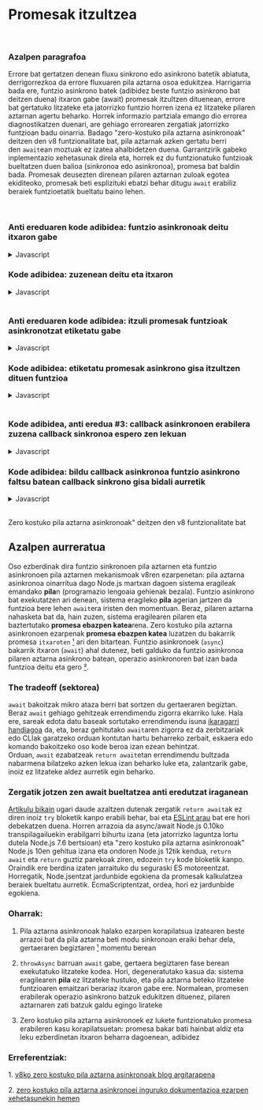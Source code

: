 # Promesak itzultzea

<br/>

### Azalpen paragrafoa

Errore bat gertatzen denean fluxu sinkrono edo asinkrono batetik abiatuta, derrigorrezkoa da errore fluxuaren pila aztarna osoa edukitzea. Harrigarria bada ere, funtzio asinkrono batek (adibidez beste funtzio asinkrono bat deitzen duena) itxaron gabe (await) promesak itzultzen dituenean, errore bat gertatuko litzateke eta jatorrizko funtzio horren izena ez litzateke pilaren aztarnan agertu beharko. Horrek informazio partziala emango dio errorea diagnostikatzen duenari, are gehiago errorearen zergatiak jatorrizko funtzioan badu oinarria. Badago "zero-kostuko pila aztarna asinkronoak" deitzen den v8 funtzionalitate bat, pila aztarnak azken gertatu berri den `await`ean moztuak ez izatea ahalbidetzen duena. Garrantzirik gabeko inplementazio xehetasunak direla eta, horrek ez du funtzionatuko funtzioak bueltatzen duen balioa (sinkronoa edo asinkronoa), promesa bat baldin bada. Promesak deusezten direnean pilaren aztarnan zuloak egotea ekiditeoko, promesak beti esplizituki ebatzi behar ditugu `await` erabiliz beraiek funtzioetatik bueltatu baino lehen.

<br/>

### Anti ereduaren kode adibidea: funtzio asinkronoak deitu itxaron gabe

<details><summary>Javascript</summary>
<p>

```javascript
async function asyncJaurti(mezua) {
  await null // benetako asinkronoa den zerbaiti itxaron beharra (begiratu #2 puntua)
  throw Error(mezua)
}

async function bueltatuItxaronGabe () {
  return asyncJaurti('bueltatuItxaronGabe falta da pilaren aztarnan')
}

// 👎 EZ du edukiko bueltatuItxaronGabe pilaren aztarnan
bueltatuItxaronGabe().catch(console.log)
```

erregistratuko du

```
Errorea: bueltatuItxaronGabe falta da pilaren aztarnan
    asyncJaurti-ren barruan ([...])
```
</p>
</details>

### Kode adibidea: zuzenean deitu eta itxaron

<details><summary>Javascript</summary>
<p>

```javascript
async function asyncJaurti(mezua) {
  await null // benetako asinkronoa den zerbaiti itxaron beharra (begiratu #2 puntua)
  throw Error(mezua)
}

async function bueltatuItxaronda() {
  return await asyncJaurti('zati guztiak edukiz')
}

// 👍bueltatuItxaronda edukiko du pilaren aztarnan
bueltatuItxaronda().catch(console.log)
```

erregistratuko du

```
Error: zati guztiak edukiz
    asyncJaurti-ren barruan ([...])
    bueltatuItxaronda-ren barruan ([...])
```

</p>
</details>

<br/>

### Anti ereduaren kode adibidea: itzuli promesak funtzioak asinkronotzat etiketatu gabe

<details><summary>Javascript</summary>
<p>

```javascript
async function asyncJaurti () {
  await null // benetako asinkronoa den zerbaiti itxaron beharra (begiratu #2 puntua)
  throw Error('syncFn falta da pilaren aztarnan')
}

function syncFn () {
  return asyncJaurti()
}

async function asyncFn () {
  return await syncFn()
}

// 👎 ez dut edukiko syncFn pilaren aztarnan promesak itzultzen dituelako sinkronizatzen den ari den bitartean
asyncFn().catch(console.log)
```

erregistratuko du

```
Error: syncFn falta da pilaren aztarnan
    asyncJaurti-ren barruan ([...])
    async asyncFn-en barruan ([...])
```

</p>
</details>

### Kode adibidea: etiketatu promesak asinkrono gisa itzultzen dituen funtzioa

<details><summary>Javascript</summary>
<p>

```javascript
async function asyncJaurti () {
  await null // benetako asinkronoa den zerbaiti itxaron beharra (begiratu #2 puntua)
  throw Error('zati guztiak edukiz')
}

async function syncEtikAsyncFnraAldatua() {
  return await asyncJaurti()
}

async function asyncFn () {
  return await syncEtikAsyncFnraAldatua()
}

// 👍 orain syncEtikAsyncFnraAldatua pilaren aztarnan agertuko da
asyncFn().catch(console.log)
```

erregistratuko du

```
Error: zati guztiak edukiz
    asyncJaurti-ren barruan ([...])
    syncEtikAsyncFnraAldatua-ren barruan ([...])
    async asyncFn-en barruan ([...])
```

</p>
</details>

</br>

### Kode adibidea, anti eredua #3: callback asinkronoen erabilera zuzena callback sinkronoa espero zen lekuan

<details><summary>Javascript</summary>
<p>

```javascript
async function berreskuratuErabiltzailea (id) {
  await null
  if (!id) throw Error('pilaren aztarna falta da berreskuratuErabiltzailea deitu den lekuan')
  return {id}
}

const erabiltzaileIdak = [1, 2, 0, 3]

// 👎 pilaren aztarnak berreskuratuErabiltzailea funtzioa edukiko du baina ez du zehaztuko non izan den deitua
Promise.all(erabiltzaileIdak.map(berreskuratuErabiltzailea)).catch(console.log)
```

erregistratuko du

```
Error: pilaren aztarna falta da berreskuratuErabiltzailea deitu den lekuan
    berreskuratuErabiltzailea-en barruan ([...])
    async Promise.all-en barruan (index 2)
```

*Apunte bat*: pentsa liteke `Promise.all (index 2)`ek `berreskuratuErabiltzailea` deitua izan den lekua ulertzen lagundu dezakela, baina [guztiz ezberdina den v8ko akatsa](https://bugs.chromium.org/p/v8/issues/detail?id=9023) dela eta, `(index 2)` v8 barneko lerro bat da

</p>
</details>

### Kode adibidea: bildu callback asinkronoa funtzio asinkrono faltsu batean callback sinkrono gisa bidali aurretik

<details><summary>Javascript</summary>
<p>

*1.oharra*: callbacka deituko duen funtzioaren kodea kontrolatuz gero, soilik aldatu funtzio hau asinkronora eta gehitu `await` callback deiaren aurretik. Callbacka deitzen duen kodearen ardurandu ez zarela kontsideratu dut behean (edo honen aldaketa onartezina da adibidez atzeranzko-konpatibilitatea dela eta)

*2.oharra*: sarri, callback sinrkono bat espero den lekuetan callback asinkronoak erabiltzeak ez du inola ere funtzionatuko. Hau ez da funtzionatzen ez duen kodea nola konpontzeari buruz, kodea behar bezala funtzionatzen ari denean pilaren aztarna nola konpontzeari buruz baizik

```javascript
async function berreskuratuErabiltzailea (id) {
  await null
  if (!id) throw Error('zati guztiak edukiz')
  return {id}
}

const erabiltzaileIdak = [1, 2, 0, 3]

// 👍 orain azpiko lerroa pilaren aztarnan dago
Promise.all(erabiltzaileIdak.map(async id => await berreskuratuErabiltzailea(id))).catch(console.log)
```

erregistratuko du

```
Error: zati guztiak edukiz
    berreskuratuErabiltzailea-ren barruan ([...])
    async-en barruan ([...])
    async Promise.all-en barruan (index 2)
```

`map` barruko `await` explizituari esker, `async-ren barruan ([...])` lerroaren bukaerak `berreskuratuErabiltzailea` deitua izan den puntu zehatza adieraziko du

*Apunte bat*: `berreskuratuErabiltzailea` biltzen duen funtzio asinkrono batek `await` ahazten badu zerbait bueltatu aurretik (anti-eredua #1 + anti-eredua #3), zati bat bakarrik izango da mantendua pilaren aztarnan:


```javascript
[...]

// 👎 anti-pattern 1 + anti-pattern 3 - only one frame left in stacktrace
Promise.all(erabiltzaileIdak.map(async id => berreskuratuErabiltzailea(id))).catch(console.log)
```

erregistratuko du

```
Error: [...]
    berreskuratuErabiltzailea-ren barruan ([...])
```

</p>
</details>

<br/>

Zero kostuko pila aztarna asinkronoak" deitzen den v8 funtzionalitate bat

## Azalpen aurreratua

Oso ezberdinak dira funtzio sinkronoen pila aztarnen eta funtzio asinkronoen pila aztarnen mekanismoak v8ren ezarpenetan: pila aztarna asinkronoa oinarritua dago Node.js martxan dagoen sistema eragileak emandako **pila**n (programazio lengoaia gehienak bezala). Funtzio asinkrono bat exekutatzen ari denean, sistema eragileko **pila** agerian jartzen da funtzioa bere lehen `await`era iristen den momentuan. Beraz, pilaren aztarna nahasketa bat da, hain zuzen, sistema eragilearen pilaren eta baztertutako **promesa ebazpen katea**rena. Zero kostuko pila aztarna asinkronoen ezarpenak **promesa ebazpen katea** luzatzen du bakarrik promesa `itxaroten`  <span>[¹](#1)</span> ari den bitartean. Funtzio asinkronoek (`async`) bakarrik itxaron (`await`) ahal dutenez, beti galduko da funtzio asinkronoa pilaren aztarna asinkrono batean, operazio asinkronoren bat izan bada funtzioa deitu eta gero <span>[²](#2)</span>.

### The tradeoff (sektorea)

`await` bakoitzak mikro ataza berri bat sortzen du gertaeraren begiztan. Beraz `await` gehiago gehitzeak errendimendu zigorra ekarriko luke. Hala ere, sareak edota datu baseak sortutako errendimendu isuna [ikaragarri handiagoa](https://colin-scott.github.io/personal_website/research/interactive_latency.html) da, eta, beraz gehitutako `await`aren zigorra ez da zerbitzariak edo CLIak garatzeko orduan kontutan hartu beharreko zerbait, eskaera edo komando bakoitzeko oso kode beroa izan ezean behintzat. Orduan, `await` ezabatzeak `return await`etan errendimendu bultzada nabarmena bilatzeko azken lekua izan beharko luke eta, zalantzarik gabe, inoiz ez litzateke aldez aurretik egin beharko.


### Zergatik jotzen zen await bueltatzea anti eredutzat iraganean

[Artikulu bikain](https://jakearchibald.com/2017/await-vs-return-vs-return-await/) ugari daude azaltzen dutenak zergatik `return await`ak ez diren inoiz `try` bloketik kanpo erabili behar, bai eta [ESLint arau](https://eslint.org/docs/rules/no-return-await) bat ere hori debekatzen duena. Horren arrazoia da async/await Node.js 0.10ko transpilagailuekin erabilgarri bihurtu izana (eta jatorrizko laguntza lortu dutela Node.js 7.6 bertsioan) eta "zero kostuko pila aztarna asinkronoak" Node.js 10en gehitua izana eta ondoren Node.js 12tik kendua, `return await` eta `return` guztiz parekoak ziren, edozein `try` kode bloketik kanpo. Oraindik ere berdina izaten jarraituko du seguraski ES motoreentzat. Horregatik, Node.jsentzat jardunbide egokiena da promesak kalkulatzea beraiek bueltatu aurretik. EcmaScriptentzat, ordea, hori ez jardunbide egokiena.

### Oharrak:

1. Pila aztarna asinkronoak halako ezarpen korapilatsua izatearen beste arrazoi bat da pila aztarna beti modu sinkronoan eraiki behar dela, gertaeraren begiztaren <span id="a1">[¹](#1)</span> momentu berean

2. `throwAsync` barruan `await` gabe, gertaera begiztaren fase berean exekutatuko litzateke kodea. Hori, degeneratutako kasua da: sistema eragilearen **pila** ez litzateke hustuko, eta pila aztarna beteko litzateke funtzioaren emaitzari berariaz itxaron gabe ere. Normalean, promesen erabilerak operazio asinkrono batzuk edukitzen dituenez, pilaren aztarnaren zati batzuk galdu egingo lirateke

3. Zero kostuko pila aztarna asinkronoek ez lukete funtzionatuko promesa erabileren kasu korapilatsuetan: promesa bakar bati hainbat aldiz eta leku ezberdinetan itxaron beharra dagoenean, adibidez


### Erreferentziak:
  <span id="1">1. </span>[v8ko zero kostuko pila aztarna asinkronoak blog argitarapena](https://v8.dev/blog/fast-async)
  <br>

  <span id="2">2. </span>[zero kostuko pila aztarna asinkronoei inguruko dokumentazioa ezarpen xehetasunekin hemen](
    https://docs.google.com/document/d/13Sy_kBIJGP0XT34V1CV3nkWya4TwYx9L3Yv45LdGB6Q/edit
  )
  <br>
